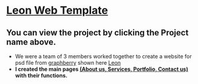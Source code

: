 # [Leon Web Template](https://zeyad2003.github.io/Web-Template/)
## You can view the project by clicking the Project name above.
* We were a team of 3 members worked together to create a website for psd file from <u>graphberry</u> shown here [Leon](https://www.graphberry.com/item/leon-psd-agency-template)  
* **I created the main pages <u>(About us, Services, Portfolio, Contact us)</u> with their functions.**
